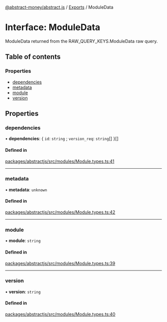 [@abstract-money/abstract.js](../README.md) / [Exports](../modules.md) / ModuleData

# Interface: ModuleData

ModuleData returned from the RAW_QUERY_KEYS.ModuleData raw query.

## Table of contents

### Properties

- [dependencies](ModuleData.md#dependencies)
- [metadata](ModuleData.md#metadata)
- [module](ModuleData.md#module)
- [version](ModuleData.md#version)

## Properties

### dependencies

• **dependencies**: { `id`: `string` ; `version_req`: `string`[]  }[]

#### Defined in

[packages/abstractjs/src/modules/Module.types.ts:41](https://github.com/Abstract-OS/abstract.js/blob/c46b309/packages/abstractjs/src/modules/Module.types.ts#L41)

___

### metadata

• **metadata**: `unknown`

#### Defined in

[packages/abstractjs/src/modules/Module.types.ts:42](https://github.com/Abstract-OS/abstract.js/blob/c46b309/packages/abstractjs/src/modules/Module.types.ts#L42)

___

### module

• **module**: `string`

#### Defined in

[packages/abstractjs/src/modules/Module.types.ts:39](https://github.com/Abstract-OS/abstract.js/blob/c46b309/packages/abstractjs/src/modules/Module.types.ts#L39)

___

### version

• **version**: `string`

#### Defined in

[packages/abstractjs/src/modules/Module.types.ts:40](https://github.com/Abstract-OS/abstract.js/blob/c46b309/packages/abstractjs/src/modules/Module.types.ts#L40)
